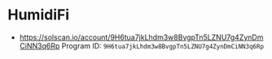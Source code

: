 # HumidiFi

- https://solscan.io/account/9H6tua7jkLhdm3w8BvgpTn5LZNU7g4ZynDmCiNN3q6Rp
  Program ID: `9H6tua7jkLhdm3w8BvgpTn5LZNU7g4ZynDmCiNN3q6Rp`

